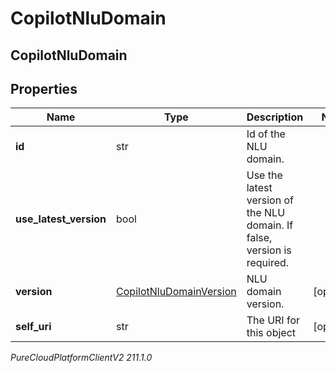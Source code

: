 # CopilotNluDomain

## CopilotNluDomain

## Properties

|Name | Type | Description | Notes|
|------------ | ------------- | ------------- | -------------|
| **id** | str | Id of the NLU domain. | |
| **use_latest_version** | bool | Use the latest version of the NLU domain. If false, version is required. | |
| **version** | [CopilotNluDomainVersion](CopilotNluDomainVersion) | NLU domain version. | [optional] |
| **self_uri** | str | The URI for this object | [optional] |



_PureCloudPlatformClientV2 211.1.0_
